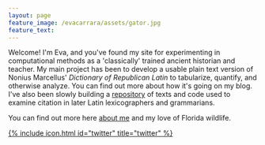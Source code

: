 ```yaml
---
layout: page
feature_image: /evacarrara/assets/gator.jpg
feature_text: 
---
```


Welcome! I'm Eva, and you've found my site for experimenting in computational methods as a 'classically' trained ancient historian and teacher. My main project has been to develop a usable plain text version of Nonius Marcellus' *Dictionary of Republican Latin* to tabularize, quantify, and otherwise analyze. You can find out more about how it's going on my blog. I've also been slowly building a [repository](https://github.com/evacarrara/republatfrags) of texts and code used to examine citation in later Latin lexicographers and grammarians. 

You can find out more here [about me](https://evacarrara.github.io/evacarrara/about/) and my love of Florida wildlife. 

[{% include icon.html id="twitter" title="twitter" %}](https://twitter.com/fulviusmobilior)